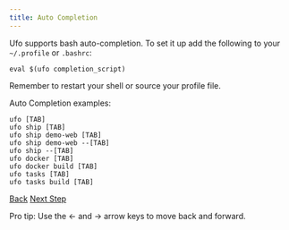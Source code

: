 ```yaml
---
title: Auto Completion
---
```


Ufo supports bash auto-completion.  To set it up add the following to your `~/.profile` or `.bashrc`:

```
eval $(ufo completion_script)
```

Remember to restart your shell or source your profile file.

Auto Completion examples:

```
ufo [TAB]
ufo ship [TAB]
ufo ship demo-web [TAB]
ufo ship demo-web --[TAB]
ufo ship --[TAB]
ufo docker [TAB]
ufo docker build [TAB]
ufo tasks [TAB]
ufo tasks build [TAB]
```

<a id="prev" class="btn btn-basic" href="{% link _docs/conventions.md %}">Back</a>
<a id="next" class="btn btn-primary" href="{% link _docs/run-in-pieces.md %}">Next Step</a>
<p class="keyboard-tip">Pro tip: Use the <- and -> arrow keys to move back and forward.</p>
